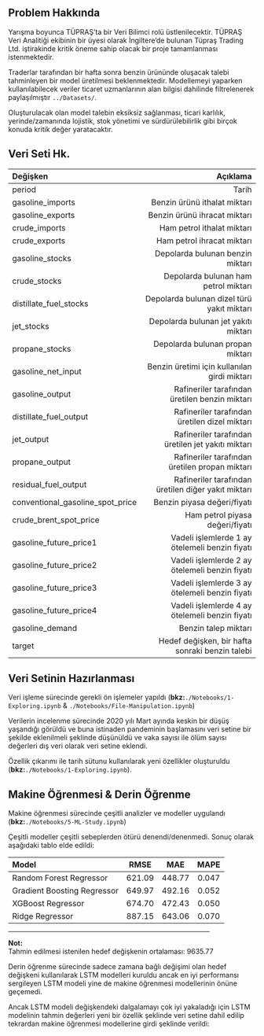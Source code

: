 ## Problem Hakkında

Yarışma boyunca TÜPRAŞ’ta bir Veri Bilimci rolü üstlenilecektir. TÜPRAŞ Veri Analitiği ekibinin bir üyesi olarak İngiltere’de bulunan Tüpraş Trading Ltd. iştirakinde kritik öneme sahip olacak bir proje tamamlanması istenmektedir.  

Traderlar tarafından bir hafta sonra benzin ürününde oluşacak talebi tahminleyen bir model üretilmesi beklenmektedir. Modellemeyi yaparken kullanılabilecek veriler ticaret uzmanlarının alan bilgisi dahilinde filtrelenerek paylaşılmıştır `../Datasets/`.  

Oluşturulacak olan model talebin eksiksiz sağlanması, ticari karlılık, yerinde/zamanında lojistik, stok yönetimi ve sürdürülebilirlik gibi birçok konuda kritik değer yaratacaktır.  

## Veri Seti Hk.

|Değişken|Açıklama|
|:-------|-------:|
|period |Tarih|
|gasoline_imports |Benzin ürünü ithalat miktarı|
|gasoline_exports |Benzin ürünü ihracat miktarı|
|crude_imports |Ham petrol ithalat miktarı|
|crude_exports |Ham petrol ihracat miktarı|
|gasoline_stocks |Depolarda bulunan benzin miktarı|
|crude_stocks |Depolarda bulunan ham petrol miktarı|
|distillate_fuel_stocks |Depolarda bulunan dizel türü yakıt miktarı|
|jet_stocks |Depolarda bulunan jet yakıtı miktarı|
|propane_stocks |Depolarda bulunan propan miktarı|
|gasoline_net_input |Benzin üretimi için kullanılan girdi miktarı|
|gasoline_output |Rafineriler tarafından üretilen benzin miktarı|
|distillate_fuel_output |Rafineriler tarafından üretilen dizel miktarı|
|jet_output |Rafineriler tarafından üretilen jet yakıtı miktarı|
|propane_output |Rafineriler tarafından üretilen propan miktarı|
|residual_fuel_output |Rafineriler tarafından üretilen diğer yakıt miktarı|
|conventional_gasoline_spot_price |Benzin piyasa değeri/fiyatı|
|crude_brent_spot_price |Ham petrol piyasa değeri/fiyatı|
|gasoline_future_price1 |Vadeli işlemlerde 1 ay ötelemeli benzin fiyatı|
|gasoline_future_price2 |Vadeli işlemlerde 2 ay ötelemeli benzin fiyatı|
|gasoline_future_price3 |Vadeli işlemlerde 3 ay ötelemeli benzin fiyatı|
|gasoline_future_price4 |Vadeli işlemlerde 4 ay ötelemeli benzin fiyatı|
|gasoline_demand |Benzin talep miktarı|
|target |Hedef değişken, bir hafta sonraki benzin talebi|

## Veri Setinin Hazırlanması
Veri işleme sürecinde gerekli ön işlemeler yapıldı (**bkz:**`./Notebooks/1-Exploring.ipynb` & `./Notebooks/File-Manipulation.ipynb`)

Verilerin incelenme sürecinde 2020 yılı Mart ayında keskin bir düşüş yaşandığı görüldü ve buna istinaden pandeminin başlamasını veri setine bir şekilde eklenilmeli şeklinde düşünüldü ve vaka sayısı ile ölüm sayısı değerleri dış veri olarak veri setine eklendi.

Özellik çıkarımı ile tarih sütunu kullanılarak yeni özellikler oluşturuldu (**bkz:**`./Notebooks/1-Exploring.ipynb`). 

## Makine Öğrenmesi & Derin Öğrenme
Makine öğrenmesi sürecinde çeşitli analizler ve modeller uygulandı (**bkz:**`./Notebooks/5-ML-Study.ipynb`)

Çeşitli modeller çeşitli sebeplerden ötürü denendi/denenmedi. Sonuç olarak aşağıdaki tablo elde edildi:

<div align="center">

|Model                      |RMSE  |MAE   |MAPE |
|:--------------------------|:----:|:----:|:---:|
|Random Forest Regressor|621.09| 448.77|0.047|
|Gradient Boosting Regressor|649.97|492.16|0.052|
|XGBoost Regressor|674.70|472.43|0.050|
|Ridge Regressor|887.15|643.06|0.070|

</div>

<hr width=410>

**Not:**  
Tahmin edilmesi istenilen hedef değişkenin ortalaması: 9635.77

Derin öğrenme sürecinde sadece zamana bağlı değişimi olan hedef değişkeni kullanılarak LSTM modelleri kuruldu ancak en iyi performansı sergileyen LSTM modeli yine de makine öğrenmesi modellerinin önüne geçemedi.

Ancak LSTM modeli değişkendeki dalgalamayı çok iyi yakaladığı için LSTM modelinin tahmin değerleri yeni bir özellik şeklinde veri setine dahil edilip tekrardan makine öğrenmesi modellerine girdi şeklinde verildi:
